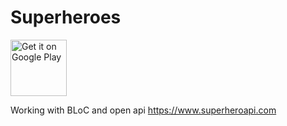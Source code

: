 # Superheroes

<a href='https://play.google.com/store/apps/details?id=com.carapacik.superheroes'><img alt='Get it on Google Play' src='https://play.google.com/intl/en_us/badges/images/generic/en_badge_web_generic.png' height='90px'/></a>

Working with BLoC and open api https://www.superheroapi.com